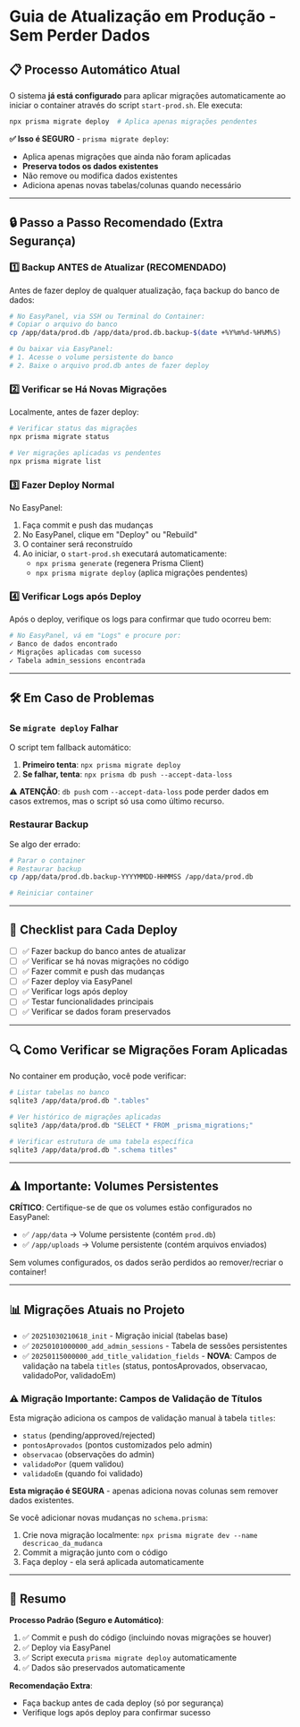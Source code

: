 # Guia de Atualização em Produção - Sem Perder Dados

## 📋 Processo Automático Atual

O sistema **já está configurado** para aplicar migrações automaticamente ao iniciar o container através do script `start-prod.sh`. Ele executa:

```bash
npx prisma migrate deploy  # Aplica apenas migrações pendentes
```

**✅ Isso é SEGURO** - `prisma migrate deploy`:
- Aplica apenas migrações que ainda não foram aplicadas
- **Preserva todos os dados existentes**
- Não remove ou modifica dados existentes
- Adiciona apenas novas tabelas/colunas quando necessário

---

## 🔒 Passo a Passo Recomendado (Extra Segurança)

### 1️⃣ **Backup ANTES de Atualizar (RECOMENDADO)**

Antes de fazer deploy de qualquer atualização, faça backup do banco de dados:

```bash
# No EasyPanel, via SSH ou Terminal do Container:
# Copiar o arquivo do banco
cp /app/data/prod.db /app/data/prod.db.backup-$(date +%Y%m%d-%H%M%S)

# Ou baixar via EasyPanel:
# 1. Acesse o volume persistente do banco
# 2. Baixe o arquivo prod.db antes de fazer deploy
```

### 2️⃣ **Verificar se Há Novas Migrações**

Localmente, antes de fazer deploy:

```bash
# Verificar status das migrações
npx prisma migrate status

# Ver migrações aplicadas vs pendentes
npx prisma migrate list
```

### 3️⃣ **Fazer Deploy Normal**

No EasyPanel:
1. Faça commit e push das mudanças
2. No EasyPanel, clique em "Deploy" ou "Rebuild"
3. O container será reconstruído
4. Ao iniciar, o `start-prod.sh` executará automaticamente:
   - `npx prisma generate` (regenera Prisma Client)
   - `npx prisma migrate deploy` (aplica migrações pendentes)

### 4️⃣ **Verificar Logs após Deploy**

Após o deploy, verifique os logs para confirmar que tudo ocorreu bem:

```bash
# No EasyPanel, vá em "Logs" e procure por:
✓ Banco de dados encontrado
✓ Migrações aplicadas com sucesso
✓ Tabela admin_sessions encontrada
```

---

## 🛠️ Em Caso de Problemas

### Se `migrate deploy` Falhar

O script tem fallback automático:

1. **Primeiro tenta**: `npx prisma migrate deploy`
2. **Se falhar, tenta**: `npx prisma db push --accept-data-loss`

⚠️ **ATENÇÃO**: `db push` com `--accept-data-loss` pode perder dados em casos extremos, mas o script só usa como último recurso.

### Restaurar Backup

Se algo der errado:

```bash
# Parar o container
# Restaurar backup
cp /app/data/prod.db.backup-YYYYMMDD-HHMMSS /app/data/prod.db

# Reiniciar container
```

---

## 📝 Checklist para Cada Deploy

- [ ] ✅ Fazer backup do banco antes de atualizar
- [ ] ✅ Verificar se há novas migrações no código
- [ ] ✅ Fazer commit e push das mudanças
- [ ] ✅ Fazer deploy via EasyPanel
- [ ] ✅ Verificar logs após deploy
- [ ] ✅ Testar funcionalidades principais
- [ ] ✅ Verificar se dados foram preservados

---

## 🔍 Como Verificar se Migrações Foram Aplicadas

No container em produção, você pode verificar:

```bash
# Listar tabelas no banco
sqlite3 /app/data/prod.db ".tables"

# Ver histórico de migrações aplicadas
sqlite3 /app/data/prod.db "SELECT * FROM _prisma_migrations;"

# Verificar estrutura de uma tabela específica
sqlite3 /app/data/prod.db ".schema titles"
```

---

## ⚠️ Importante: Volumes Persistentes

**CRÍTICO**: Certifique-se de que os volumes estão configurados no EasyPanel:

- ✅ `/app/data` → Volume persistente (contém `prod.db`)
- ✅ `/app/uploads` → Volume persistente (contém arquivos enviados)

Sem volumes configurados, os dados serão perdidos ao remover/recriar o container!

---

## 📊 Migrações Atuais no Projeto

- ✅ `20251030210618_init` - Migração inicial (tabelas base)
- ✅ `20250101000000_add_admin_sessions` - Tabela de sessões persistentes
- ✅ `20250115000000_add_title_validation_fields` - **NOVA**: Campos de validação na tabela `titles` (status, pontosAprovados, observacao, validadoPor, validadoEm)

### ⚠️ Migração Importante: Campos de Validação de Títulos

Esta migração adiciona os campos de validação manual à tabela `titles`:
- `status` (pending/approved/rejected)
- `pontosAprovados` (pontos customizados pelo admin)
- `observacao` (observações do admin)
- `validadoPor` (quem validou)
- `validadoEm` (quando foi validado)

**Esta migração é SEGURA** - apenas adiciona novas colunas sem remover dados existentes.

Se você adicionar novas mudanças no `schema.prisma`:
1. Crie nova migração localmente: `npx prisma migrate dev --name descricao_da_mudanca`
2. Commit a migração junto com o código
3. Faça deploy - ela será aplicada automaticamente

---

## 🎯 Resumo

**Processo Padrão (Seguro e Automático)**:
1. ✅ Commit e push do código (incluindo novas migrações se houver)
2. ✅ Deploy via EasyPanel
3. ✅ Script executa `prisma migrate deploy` automaticamente
4. ✅ Dados são preservados automaticamente

**Recomendação Extra**:
- Faça backup antes de cada deploy (só por segurança)
- Verifique logs após deploy para confirmar sucesso

